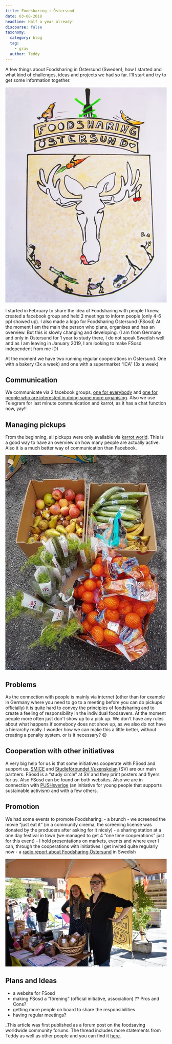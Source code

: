 ```yaml
---
title: Foodsharing i Östersund
date: 03-08-2018
headline: Half a year already!
discourse: false
taxonomy:
  category: blog
  tag:
    - grav
  author: Teddy
---
```

A few things about Foodsharing in Östersund (Sweden), how I started and what kind of challenges, ideas and projects we had so far. I’ll start and try to get some information together.

![](oestersund_logo.jpg)

I started in February to share the idea of Foodsharing with people I knew, created a facebook group and held 2 meetings to inform people (only 4-6 ppl showed up). I also made a logo for Foodsharing Östersund (FSosd) At the moment I am the main the person who plans, organises and has an overview. But this is slowly changing and developing. (I am from Germany and only in Östersund for 1 year to study there, I do not speak Swedish well and as I am leaving in January 2019, I am looking to make FSosd independent from me :D)

At the moment we have two running regular cooperations in Östersund. One with a bakery (3x a week) and one with a supermarket “ICA” (3x a week)

## Communication

We communicate via 2 facebook groups, [one for everybody](https://www.facebook.com/FoodsharingOstersund/) and [one for people who are interested in doing some more organising](https://www.facebook.com/groups/194858781249133/). Also we use Telegram for last minute communication and karrot, as it has a chat function now, yay!!

## Managing pickups

From the beginning, all pickups were only available via [karrot.world](https://karrot.world). This is a good way to have an overview on how many people are actually active. Also it is a much better way of communication than Facebook.

![](savedFood.jpg)

## Problems

As the connection with people is mainly via internet (other than for example in Germany where you need to go to a meeting before you can do pickups officially) it is quite hard to convey the principles of foodsharing and to create a feeling of responsibility in the individual foodsavers. At the moment people more often just don't show up to a pick up. We don't have any rules about what happens if somebody does not show up, as we also do not have a hierarchy really. I wonder how we can make this a little better, without creating a penalty system. or is it necessary? :frowning:

## Cooperation with other initiatives

A very big help for us is that some initiatives cooperate with FSosd and support us. [SMICE](https://www.smice.nu/single-post/2018/06/04/Food-Sharing-i-%C3%96stersund) and [Studieförbundet Vuxenskolan](https://www.sv.se/avdelningar/sv-jamtlands-lan/verksamhet/foodsharing-ostersund---vill-du-bidra-till-att-minska-matsvinnet-70031/) (SV) are our main partners. FSosd is a “study circle” at SV and they print posters and flyers for us. Also FSosd can be found on both websites. Also we are in connection with [PUSHsverige](http://pushsverige.se/) (an initiative for young people that supports sustainable activism) and with a few others.

## Promotion

We had some events to promote Foodsharing: - a brunch - we screened the movie “just eat it” (in a community cinema, the screening license was donated by the producers after asking for it nicely) - a sharing station at a one day festival in town (we managed to get 4 “one time cooperations” just for this event) - I hold presentations on markets, events and where ever I can, through the cooperations with initiatives I get invited quite regularly now - a [radio report about Foodsharing Östersund](https://sverigesradio.se/sida/artikel.aspx?programid=78&artikel=6949416) in Swedish

![](osdVolunteers.jpg)

## Plans and Ideas

- a website for FSosd
- making FSosd a “förening” (official initiative, association) ?? Pros and Cons?
- getting more people on board to share the responsibilities
- having regular meetings?

_This article was first published as a forum post on the foodsaving worldwide community forums. The thread includes more statements from Teddy as well as other people and you can find it [here](https://community.foodsaving.world/t/foodsharing-oestersund-se-half-a-year-already/83).